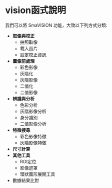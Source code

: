 # vision函式說明

我們可以將 SmaVISION 功能，大致以下列方式分類:

* **取像與校正**
  * 拍照取像
  * 載入圖片
  * 設定校正資訊
* **圖像前處理**
  * 彩色影像
  * 灰階化
  * 灰階影像
  * 二值化
  * 二值影像
* **辨識與分析**
  * 色彩分析
  * 灰階影像分析
  * 身分識別
  * 二值影像分析
* **特徵搜尋**
  * 彩色影像特徵
  * 灰階影像特徵
* **尺寸計算**
* **其他工具**
  * ROI定位
  * 影像遮罩
  * 環狀圖形展開工具
* 數據結果比對

